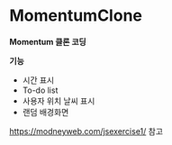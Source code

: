 # MomentumClone

**Momentum 클론 코딩**

**기능**
* 시간 표시
* To-do list
* 사용자 위치 날씨 표시
* 랜덤 배경화면

https://modneyweb.com/jsexercise1/ 참고
